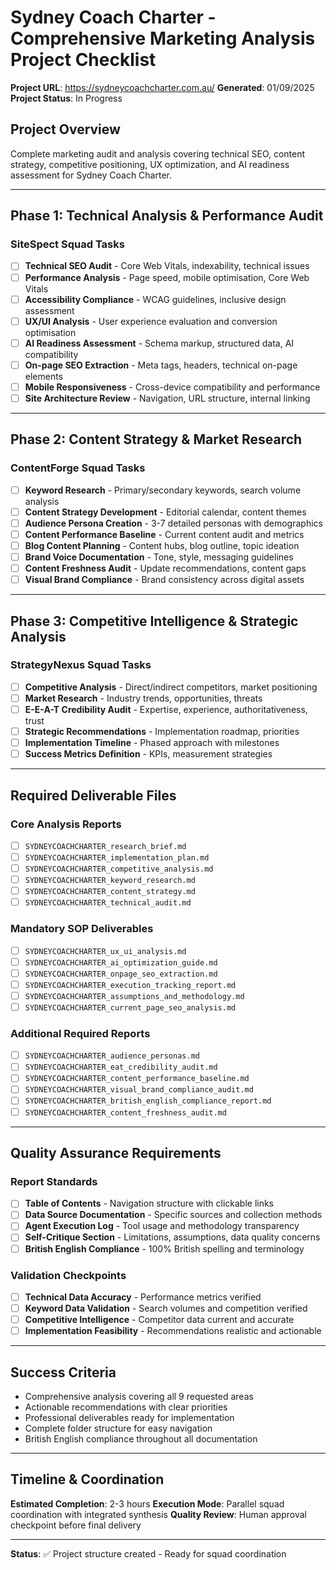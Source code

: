 # Sydney Coach Charter - Comprehensive Marketing Analysis Project Checklist

**Project URL**: https://sydneycoachcharter.com.au/
**Generated**: 01/09/2025
**Project Status**: In Progress

## Project Overview
Complete marketing audit and analysis covering technical SEO, content strategy, competitive positioning, UX optimization, and AI readiness assessment for Sydney Coach Charter.

---

## Phase 1: Technical Analysis & Performance Audit
### SiteSpect Squad Tasks
- [ ] **Technical SEO Audit** - Core Web Vitals, indexability, technical issues
- [ ] **Performance Analysis** - Page speed, mobile optimisation, Core Web Vitals
- [ ] **Accessibility Compliance** - WCAG guidelines, inclusive design assessment
- [ ] **UX/UI Analysis** - User experience evaluation and conversion optimisation
- [ ] **AI Readiness Assessment** - Schema markup, structured data, AI compatibility
- [ ] **On-page SEO Extraction** - Meta tags, headers, technical on-page elements
- [ ] **Mobile Responsiveness** - Cross-device compatibility and performance
- [ ] **Site Architecture Review** - Navigation, URL structure, internal linking

---

## Phase 2: Content Strategy & Market Research
### ContentForge Squad Tasks
- [ ] **Keyword Research** - Primary/secondary keywords, search volume analysis
- [ ] **Content Strategy Development** - Editorial calendar, content themes
- [ ] **Audience Persona Creation** - 3-7 detailed personas with demographics
- [ ] **Content Performance Baseline** - Current content audit and metrics
- [ ] **Blog Content Planning** - Content hubs, blog outline, topic ideation
- [ ] **Brand Voice Documentation** - Tone, style, messaging guidelines
- [ ] **Content Freshness Audit** - Update recommendations, content gaps
- [ ] **Visual Brand Compliance** - Brand consistency across digital assets

---

## Phase 3: Competitive Intelligence & Strategic Analysis
### StrategyNexus Squad Tasks
- [ ] **Competitive Analysis** - Direct/indirect competitors, market positioning
- [ ] **Market Research** - Industry trends, opportunities, threats
- [ ] **E-E-A-T Credibility Audit** - Expertise, experience, authoritativeness, trust
- [ ] **Strategic Recommendations** - Implementation roadmap, priorities
- [ ] **Implementation Timeline** - Phased approach with milestones
- [ ] **Success Metrics Definition** - KPIs, measurement strategies

---

## Required Deliverable Files

### Core Analysis Reports
- [ ] `SYDNEYCOACHCHARTER_research_brief.md`
- [ ] `SYDNEYCOACHCHARTER_implementation_plan.md`
- [ ] `SYDNEYCOACHCHARTER_competitive_analysis.md`
- [ ] `SYDNEYCOACHCHARTER_keyword_research.md`
- [ ] `SYDNEYCOACHCHARTER_content_strategy.md`
- [ ] `SYDNEYCOACHCHARTER_technical_audit.md`

### Mandatory SOP Deliverables
- [ ] `SYDNEYCOACHCHARTER_ux_ui_analysis.md`
- [ ] `SYDNEYCOACHCHARTER_ai_optimization_guide.md`
- [ ] `SYDNEYCOACHCHARTER_onpage_seo_extraction.md`
- [ ] `SYDNEYCOACHCHARTER_execution_tracking_report.md`
- [ ] `SYDNEYCOACHCHARTER_assumptions_and_methodology.md`
- [ ] `SYDNEYCOACHCHARTER_current_page_seo_analysis.md`

### Additional Required Reports
- [ ] `SYDNEYCOACHCHARTER_audience_personas.md`
- [ ] `SYDNEYCOACHCHARTER_eat_credibility_audit.md`
- [ ] `SYDNEYCOACHCHARTER_content_performance_baseline.md`
- [ ] `SYDNEYCOACHCHARTER_visual_brand_compliance_audit.md`
- [ ] `SYDNEYCOACHCHARTER_british_english_compliance_report.md`
- [ ] `SYDNEYCOACHCHARTER_content_freshness_audit.md`

---

## Quality Assurance Requirements

### Report Standards
- [ ] **Table of Contents** - Navigation structure with clickable links
- [ ] **Data Source Documentation** - Specific sources and collection methods
- [ ] **Agent Execution Log** - Tool usage and methodology transparency
- [ ] **Self-Critique Section** - Limitations, assumptions, data quality concerns
- [ ] **British English Compliance** - 100% British spelling and terminology

### Validation Checkpoints
- [ ] **Technical Data Accuracy** - Performance metrics verified
- [ ] **Keyword Data Validation** - Search volumes and competition verified
- [ ] **Competitive Intelligence** - Competitor data current and accurate
- [ ] **Implementation Feasibility** - Recommendations realistic and actionable

---

## Success Criteria
- Comprehensive analysis covering all 9 requested areas
- Actionable recommendations with clear priorities
- Professional deliverables ready for implementation
- Complete folder structure for easy navigation
- British English compliance throughout all documentation

---

## Timeline & Coordination
**Estimated Completion**: 2-3 hours
**Execution Mode**: Parallel squad coordination with integrated synthesis
**Quality Review**: Human approval checkpoint before final delivery

---

**Status**: ✅ Project structure created - Ready for squad coordination